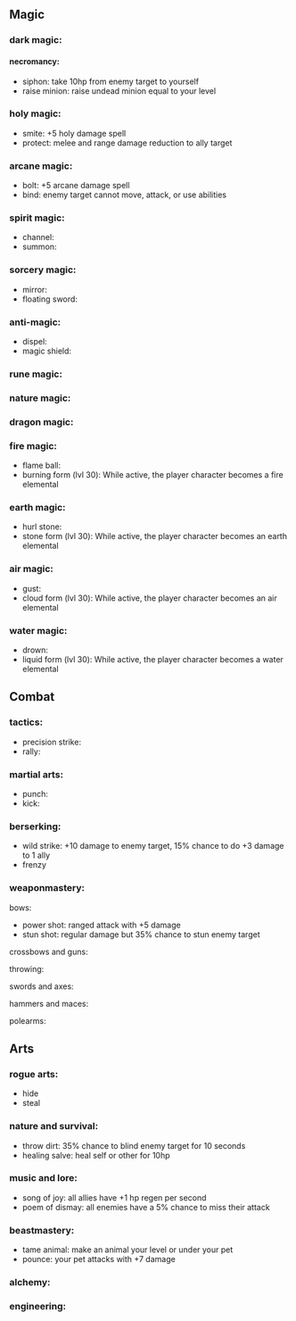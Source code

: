## Magic

### dark magic:

#### necromancy:
- siphon: take 10hp from enemy target to yourself
- raise minion: raise undead minion equal to your level

### holy magic:
- smite: +5 holy damage spell
- protect: melee and range damage reduction to ally target

### arcane magic:
- bolt: +5 arcane damage spell
- bind: enemy target cannot move, attack, or use abilities

### spirit magic:
- channel:
- summon:

### sorcery magic:
- mirror:
- floating sword:

### anti-magic:
- dispel:
- magic shield:

### rune magic:

### nature magic:

### dragon magic:

### fire magic:
- flame ball:
- burning form (lvl 30): While active, the player character becomes a fire elemental

### earth magic:
- hurl stone:
- stone form (lvl 30): While active, the player character becomes an earth elemental

### air magic:
- gust:
- cloud form (lvl 30): While active, the player character becomes an air elemental

### water magic:
- drown:
- liquid form (lvl 30): While active, the player character becomes a water elemental

## Combat

### tactics:
- precision strike:
- rally:

### martial arts:
- punch:
- kick:

### berserking:
- wild strike: +10 damage to enemy target, 15% chance to do +3 damage to 1 ally
- frenzy

### weaponmastery:

bows:
- power shot: ranged attack with +5 damage
- stun shot: regular damage but 35% chance to stun enemy target

crossbows and guns:

throwing:

swords and axes:

hammers and maces:

polearms:

## Arts

### rogue arts:
- hide
- steal

### nature and survival:
- throw dirt: 35% chance to blind enemy target for 10 seconds
- healing salve: heal self or other for 10hp

### music and lore:
- song of joy: all allies have +1 hp regen per second
- poem of dismay: all enemies have a 5% chance to miss their attack

### beastmastery:
- tame animal: make an animal your level or under your pet
- pounce: your pet attacks with +7 damage

### alchemy:

### engineering:

